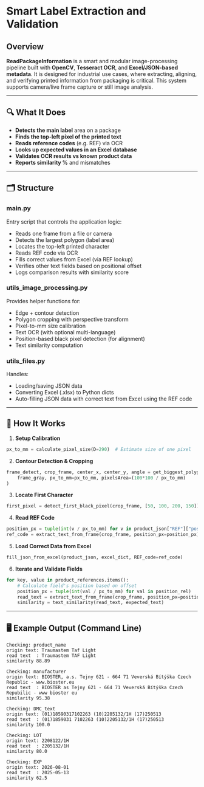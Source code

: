# Smart Label Extraction and Validation

## Overview
**ReadPackageInformation** is a smart and modular image-processing pipeline built with **OpenCV**, **Tesseract OCR**, and **Excel/JSON-based metadata**. It is designed for industrial use cases, where extracting, aligning, and verifying printed information from packaging is critical. This system supports camera/live frame capture or still image analysis.

---

## 🔍 What It Does
- **Detects the main label** area on a package
- **Finds the top-left pixel of the printed text**
- **Reads reference codes** (e.g. REF) via OCR
- **Looks up expected values in an Excel database**
- **Validates OCR results vs known product data**
- **Reports similarity %** and mismatches

---

## 🗂️ Structure

### main.py
Entry script that controls the application logic:
- Reads one frame from a file or camera
- Detects the largest polygon (label area)
- Locates the top-left printed character
- Reads REF code via OCR
- Fills correct values from Excel (via REF lookup)
- Verifies other text fields based on positional offset
- Logs comparison results with similarity score

### utils_image_processing.py
Provides helper functions for:
- Edge + contour detection
- Polygon cropping with perspective transform
- Pixel-to-mm size calibration
- Text OCR (with optional multi-language)
- Position-based black pixel detection (for alignment)
- Text similarity computation

### utils_files.py
Handles:
- Loading/saving JSON data
- Converting Excel (.xlsx) to Python dicts
- Auto-filling JSON data with correct text from Excel using the REF code

---

## 🔧 How It Works

1. **Setup Calibration**
```python
px_to_mm = calculate_pixel_size(D=290)  # Estimate size of one pixel
```

2. **Contour Detection & Cropping**
```python
frame_detect, crop_frame, center_x, center_y, angle = get_biggest_polygon(
    frame_gray, px_to_mm=px_to_mm, pixelsArea=(100*100 / px_to_mm)
)
```

3. **Locate First Character**
```python
first_pixel = detect_first_black_pixel(crop_frame, [50, 100, 200, 150])
```

4. **Read REF Code**
```python
position_px = tuple(int(v / px_to_mm) for v in product_json["REF"]["position_mm"])
ref_code = extract_text_from_frame(crop_frame, position_px=position_px)
```

5. **Load Correct Data from Excel**
```python
fill_json_from_excel(product_json, excel_dict, REF_code=ref_code)
```

6. **Iterate and Validate Fields**
```python
for key, value in product_references.items():
    # Calculate field's position based on offset
    position_px = tuple(int(val / px_to_mm) for val in position_rel)
    read_text = extract_text_from_frame(crop_frame, position_px=position_px)
    similarity = text_similarity(read_text, expected_text)
```

---

## 🖥️ Example Output (Command Line)
```text
Checking: product_name
origin text: Traumastem Taf Light
read text  : Traumastem TAF Light
similarity 88.89

Checking: manufacturer
origin text: BIOSTER, a.s. Tejny 621 - 664 71 Veverská Bítýška Czech Republic - www.bioster.eu
read text  : BIOSTER as Tejny 621 - 664 71 Veverská Bítýška Czech Repubilic - www bioster eu
similarity 95.38

Checking: DMC_text
origin text: (01)18590317102263 (10)2205132/1H (17)250513
read text  : (01)1859031 7102263 (10)2205132/1H (17)250513
similarity 100.0

Checking: LOT
origin text: 2208122/1H
read text  : 2205132/1H
similarity 80.0

Checking: EXP
origin text: 2026-08-01
read text  : 2025-05-13
similarity 62.5
```

